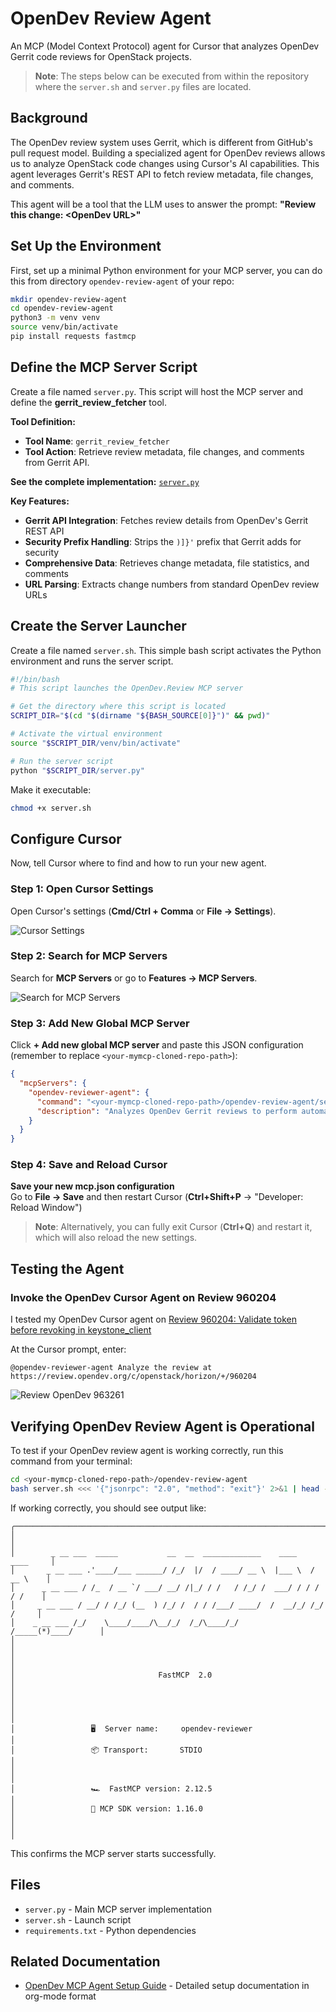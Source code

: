 # OpenDev Review Agent

An MCP (Model Context Protocol) agent for Cursor that analyzes OpenDev Gerrit code reviews for OpenStack projects.

> **Note**: The steps below can be executed from within the repository where the `server.sh` and `server.py` files are located.

## Background

The OpenDev review system uses Gerrit, which is different from GitHub's pull request model. Building a specialized agent for OpenDev reviews allows us to analyze OpenStack code changes using Cursor's AI capabilities. This agent leverages Gerrit's REST API to fetch review metadata, file changes, and comments.

This agent will be a tool that the LLM uses to answer the prompt: **"Review this change: &lt;OpenDev URL&gt;"**

## Set Up the Environment

First, set up a minimal Python environment for your MCP server, you can do this from directory `opendev-review-agent` of your repo:

```bash
mkdir opendev-review-agent
cd opendev-review-agent
python3 -m venv venv
source venv/bin/activate
pip install requests fastmcp
```

## Define the MCP Server Script

Create a file named `server.py`. This script will host the MCP server and define the **gerrit_review_fetcher** tool.

**Tool Definition:**
- **Tool Name**: `gerrit_review_fetcher`
- **Tool Action**: Retrieve review metadata, file changes, and comments from Gerrit API.

**See the complete implementation:** [`server.py`](server.py)

**Key Features:**
- **Gerrit API Integration**: Fetches review details from OpenDev's Gerrit REST API
- **Security Prefix Handling**: Strips the `)]}'` prefix that Gerrit adds for security
- **Comprehensive Data**: Retrieves change metadata, file statistics, and comments
- **URL Parsing**: Extracts change numbers from standard OpenDev review URLs

## Create the Server Launcher

Create a file named `server.sh`. This simple bash script activates the Python environment and runs the server script.

```bash
#!/bin/bash
# This script launches the OpenDev.Review MCP server

# Get the directory where this script is located
SCRIPT_DIR="$(cd "$(dirname "${BASH_SOURCE[0]}")" && pwd)"

# Activate the virtual environment
source "$SCRIPT_DIR/venv/bin/activate"

# Run the server script
python "$SCRIPT_DIR/server.py"
```

Make it executable:

```bash
chmod +x server.sh
```

## Configure Cursor

Now, tell Cursor where to find and how to run your new agent.

### Step 1: Open Cursor Settings

Open Cursor's settings (**Cmd/Ctrl + Comma** or **File -> Settings**).

![Cursor Settings](../images/howto_use_cursor_mcp_ageng_github_settings.png)

### Step 2: Search for MCP Servers

Search for **MCP Servers** or go to **Features -> MCP Servers**.

![Search for MCP Servers](../images/howto_use_cursor_mcp_ageng_github_search_for_mcp_servers.png)

### Step 3: Add New Global MCP Server

Click **+ Add new global MCP server** and paste this JSON configuration (remember to replace `<your-mymcp-cloned-repo-path>`):

```json
{
  "mcpServers": {
    "opendev-reviewer-agent": {
      "command": "<your-mymcp-cloned-repo-path>/opendev-review-agent/server.sh",
      "description": "Analyzes OpenDev Gerrit reviews to perform automated code review."
    }
  }
}
```

### Step 4: Save and Reload Cursor

**Save your new mcp.json configuration**  
Go to **File → Save** and then restart Cursor (**Ctrl+Shift+P** → "Developer: Reload Window")

> **Note**: Alternatively, you can fully exit Cursor (**Ctrl+Q**) and restart it, which will also reload the new settings.

## Testing the Agent

### Invoke the OpenDev Cursor Agent on Review 960204

I tested my OpenDev Cursor agent on [Review 960204: Validate token before revoking in keystone_client](https://review.opendev.org/c/openstack/horizon/+/960204)

At the Cursor prompt, enter:

```
@opendev-reviewer-agent Analyze the review at https://review.opendev.org/c/openstack/horizon/+/960204
```

![Review OpenDev 963261](../images/howto_use_cursor_mcp_ageng_github_add_new_global_mcp_server_review_opendev_963261.png)

## Verifying OpenDev Review Agent is Operational

To test if your OpenDev review agent is working correctly, run this command from your terminal:

```bash
cd <your-mymcp-cloned-repo-path>/opendev-review-agent
bash server.sh <<< '{"jsonrpc": "2.0", "method": "exit"}' 2>&1 | head -20
```

If working correctly, you should see output like:

```
╭────────────────────────────────────────────────────────────────────────────╮
│                                                                            │
│        _ __ ___  _____           __  __  _____________    ____    ____     │
│       _ __ ___ .'____/___ ______/ /_/  |/  / ____/ __ \  |___ \  / __ \    │
│      _ __ ___ / /_  / __ `/ ___/ __/ /|_/ / /   / /_/ /  ___/ / / / / /    │
│     _ __ ___ / __/ / /_/ (__  ) /_/ /  / / /___/ ____/  /  __/_/ /_/ /     │
│    _ __ ___ /_/    \____/____/\__/_/  /_/\____/_/      /_____(*)____/      │
│                                                                            │
│                                                                            │
│                                FastMCP  2.0                                │
│                                                                            │
│                                                                            │
│                 🖥️  Server name:     opendev-reviewer                      │
│                 📦 Transport:       STDIO                                  │
│                                                                            │
│                 🏎️  FastMCP version: 2.12.5                                │
│                 🤝 MCP SDK version: 1.16.0                                 │
│                                                                            │
```

This confirms the MCP server starts successfully.

## Files

- `server.py` - Main MCP server implementation
- `server.sh` - Launch script
- `requirements.txt` - Python dependencies

## Related Documentation

- [OpenDev MCP Agent Setup Guide](opendev-mcp-agent-setup.org) - Detailed setup documentation in org-mode format
